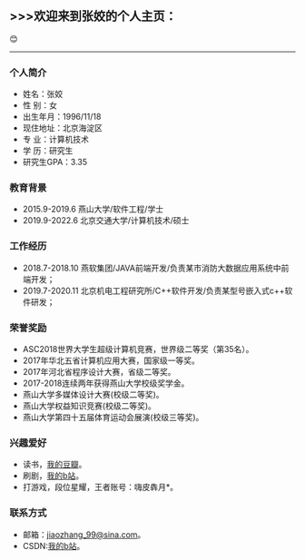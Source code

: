 ## >>>欢迎来到张姣的个人主页：
:blush:
___
  
### 个人简介

- 姓名：张姣  
- 性    别：女  
- 出生年月：1996/11/18  
- 现住地址：北京海淀区  
- 专    业：计算机技术  
- 学    历：研究生  
- 研究生GPA：3.35  


### 教育背景

- 2015.9-2019.6    燕山大学/软件工程/学士  
- 2019.9-2022.6 北京交通大学/计算机技术/硕士  


### 工作经历

- 2018.7-2018.10    燕软集团/JAVA前端开发/负责某市消防大数据应用系统中前端开发；  
- 2019.7-2020.11   北京机电工程研究所/C++软件开发/负责某型号嵌入式c++软件研发；


### 荣誉奖励

+ ASC2018世界大学生超级计算机竞赛，世界级二等奖（第35名）。  
+ 2017年华北五省计算机应用大赛，国家级一等奖。  
+ 2017年河北省程序设计大赛，省级二等奖。  
+ 2017-2018连续两年获得燕山大学校级奖学金。  
+ 燕山大学多媒体设计大赛(校级二等奖)。  
+ 燕山大学权益知识竞赛(校级二等奖)。  
+ 燕山大学第四十五届体育运动会展演(校级三等奖)。  


### 兴趣爱好

+ 读书，[我的豆瓣](https://www.douban.com/people/jiaozhangbjtu/"悬停显示")。  
+ 刷剧，[我的b站](https://space.bilibili.com/285279877"悬停显示")。  
+ 打游戏，段位星耀，王者账号：嗨皮犇月*。  


### 联系方式

+ 邮箱：jiaozhang_99@sina.com。  
+ CSDN:[我的b站](https://blog.csdn.net/qq_35915636?spm=1001.2101.3001.5343"悬停显示")。   
